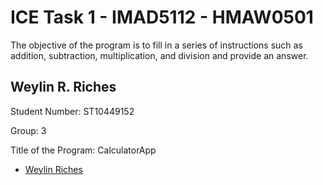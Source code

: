 # ICE Task 1 - IMAD5112 - HMAW0501
The objective of the program is to fill in a series of instructions such as addition, subtraction, multiplication, and division and provide an answer.
## Weylin R. Riches

Student Number: ST10449152

Group: 3

Title of the Program: CalculatorApp
- [Weylin Riches](https://www.github.com/ST10449152)
